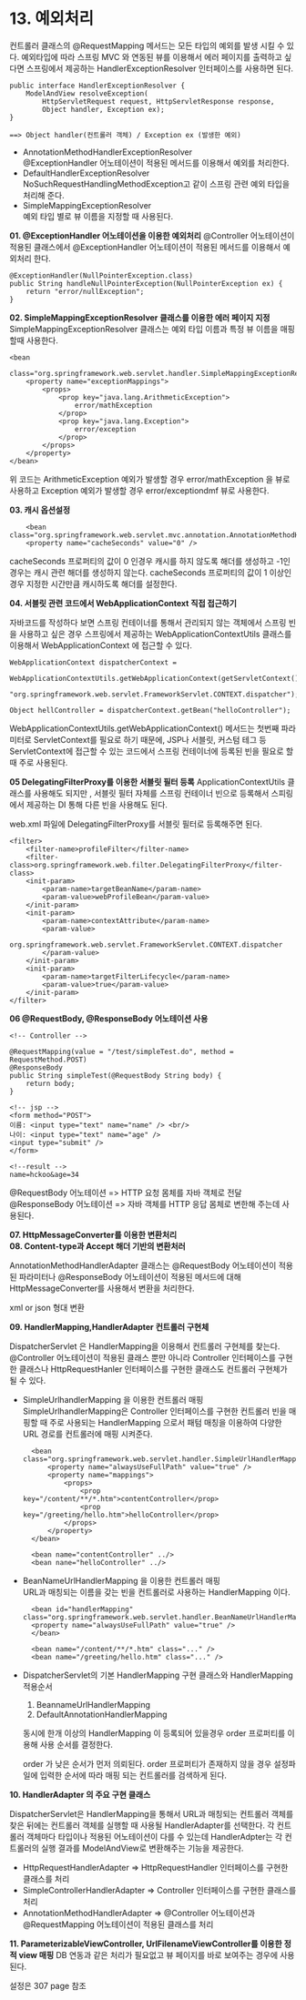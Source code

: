 # 13. 예외처리  #
 
컨트롤러 클래스의 @RequestMapping 메서드는 모든 타입의 예외를 발생 시킬 수 있다.
예외타입에 따라 스프링 MVC 와 연동된 뷰를 이용해서 에러 페이지를 출력하고 싶다면 스프링에서 제공하는 HandlerExceptionResolver 인터페이스를 사용하면 된다.

	public interface HandlerExceptionResolver {
		ModelAndView resolveException(
			HttpServletRequest request, HttpServletResponse response,
			Object handler, Exception ex);
	}

	==> Object handler(컨트롤러 객체) / Exception ex (발생한 예외)

- AnnotationMethodHandlerExceptionResolver<br>
    @ExceptionHandler 어노테이션이 적용된 메서드를 이용해서 예외를 처리한다.
- DefaultHandlerExceptionResolver<br>
    NoSuchRequestHandlingMethodException고 같이 스프링 관련 예외 타입을 처리해 준다.
- SimpleMappingExceptionResolver<br>
    예외 타입 별로 뷰 이름을 지정할 때 사용된다.

**01. @ExceptionHandler 어노테이션을 이용한 예외처리**
@Controller 어노테이션이 적용된 클래스에서 @ExceptionHandler 어노테이션이 적용된 메서드를 이용해서 예외처리 한다.

	@ExceptionHandler(NullPointerException.class)
	public String handleNullPointerException(NullPointerException ex) {
		return "error/nullException";
	}

**02. SimpleMappingExceptionResolver 클래스를 이용한 에러 페이지 지정**
SimpleMappingExceptionResolver 클래스는 예외 타입 이름과 특정 뷰 이름을 매핑할때 사용한다.

	<bean
		class="org.springframework.web.servlet.handler.SimpleMappingExceptionResolver">
		<property name="exceptionMappings">
			<props>
				<prop key="java.lang.ArithmeticException">
					error/mathException
				</prop>
				<prop key="java.lang.Exception">
					error/exception
				</prop>
			</props>
		</property>
	</bean>

위 코드는 ArithmeticException 예외가 발생할 경우 error/mathException 을 뷰로 사용하고 Exception 예외가 발생할 경우 error/exceptiondmf 뷰로 사용한다.

**03. 캐시 옵션설정**

		<bean class="org.springframework.web.servlet.mvc.annotation.AnnotationMethodHandlerAdapter">
		<property name="cacheSeconds" value="0" />

cacheSeconds 프로퍼티의 값이 0 인경우 캐시를 하지 않도록 해더를 생성하고 -1인 경우는 캐시 관련 해더를 생성하지 않는다.
cacheSeconds 프로퍼티의 값이 1 이상인 경우 지정한 시간만큼 캐시하도록 해더를 설정한다.

**04. 서블릿 관련 코드에서 WebApplicationContext 직접 접근하기**

자바코드를 작성하다 보면 스프링 컨테이너를 통해서 관리되지 않는 객체에서 스프링 빈을 사용하고 싶은 경우 스프링에서 제공하는 WebApplicationContextUtils 클래스를 이용해서 WebApplicationContext 에 접근할 수 있다.

	WebApplicationContext dispatcherContext = 
				WebApplicationContextUtils.getWebApplicationContext(getServletContext()),
					"org.springframework.web.servlet.FrameworkServlet.CONTEXT.dispatcher");

	Object hellController = dispatcherContext.getBean("helloController");

WebApplicationContextUtils.getWebApplicationContext() 메서드는 첫번째 파라미터로 ServletContext를 필요로 하기 때문에,
JSP나 서블릿, 커스텀 테그 등 ServletContext에 접근할 수 있는 코드에서 스프링 컨테이너에 등록된 빈을 필요로 할때 주로 사용된다.

**05 DelegatingFilterProxy를 이용한 서블릿 필터 등록**
ApplicationContextUtils 클래스를 사용해도 되지만 , 서블릿 필터 자체를 스프링 컨테이너 빈으로 등록해서 스피링에서 제공하는 DI 통해 다른 빈을 사용해도 된다.

web.xml 파일에 DelegatingFilterProxy를 서블릿 필터로 등록해주면 된다.

	<filter>
		<filter-name>profileFilter</filter-name>
		<filter-class>org.springframework.web.filter.DelegatingFilterProxy</filter-class>
		<init-param>
			<param-name>targetBeanName</param-name>
			<param-value>webProfileBean</param-value>
		</init-param>
		<init-param>
			<param-name>contextAttribute</param-name>
			<param-value>
				org.springframework.web.servlet.FrameworkServlet.CONTEXT.dispatcher
			</param-value>
		</init-param>
		<init-param>
			<param-name>targetFilterLifecycle</param-name>
			<param-value>true</param-value>
		</init-param>
	</filter>

**06 @RequestBody, @ResponseBody 어노테이션 사용**

	<!-- Controller -->
	
	@RequestMapping(value = "/test/simpleTest.do", method = RequestMethod.POST)
	@ResponseBody
	public String simpleTest(@RequestBody String body) {
		return body;
	}

	<!-- jsp -->
	<form method="POST">
	이름: <input type="text" name="name" /> <br/>
	나이: <input type="text" name="age" />
	<input type="submit" />
	</form>

	<!--result -->
	name=hckoo&age=34

@RequestBody 어노테이션 => HTTP 요청 몸체를 자바 객체로 전달<br>
@ResponseBody 어노테이션 => 자바 객체를 HTTP 응답 몸체로 변한해 주는데 사용된다.

**07. HttpMessageConverter를 이용한 변환처리**<br>
**08. Content-type과 Accept 해더 기반의 변환처러**

AnnotationMethodHandlerAdapter 클래스는 @RequestBody 어노테이션이 적용된 파라미터나 @ResponseBody 어노테이션이 적용된 메서드에 대해 HttpMessageConverter를 사용해서 변환을 처리한다.

xml or json 형대 변환

**09. HandlerMapping,HandlerAdapter 컨트롤러 구현체**

DispatcherServlet 은 HandlerMapping을 이용해서 컨트롤러 구현체를 찾는다. @Controller 어노테이션이 적용된 클래스 뿐만 아니라 Controller 인터페이스를 구현한 클래스나 HttpRequestHanler 인터페이스를 구현한 클래스도 컨트롤러 구현체가 될 수 있다.


- SimpleUrlhandlerMapping 을 이용한 컨트롤러 매핑<br>
  SimpleUrlhandlerMapping은 Controller 인터페이스를 구현한 컨트롤러 빈을 매핑할 때 주로 사용되는 HandlerMapping 으로서 패텀 매칭을 이용하여 다양한 URL 경로를 컨트롤러에 매핑 시켜준다.


		<bean class="org.springframework.web.servlet.handler.SimpleUrlHandlerMapping">
			<property name="alwaysUseFullPath" value="true" />
			<property name="mappings">
				<props>
					<prop key="/content/**/*.htm">contentController</prop>
					<prop key="/greeting/hello.htm">helloController</prop>
				</props>
			</property>
		</bean>
	
		<bean name="contentController" ../>
		<bean nane="helloController" ../>

- BeanNameUrlHandlerMapping 을 이용한 컨트롤러 매핑<br>
  URL과 매칭되는 이름을 갖는 빈을 컨트롤러로 사용하는 HandlerMapping 이다.

		<bean id="handlerMapping" class="org.springframework.web.servlet.handler.BeanNameUrlHandlerMapping">
		<property name="alwaysUseFullPath" value="true" />
		</bean>
		
		<bean name="/content/**/*.htm" class="..." />
		<bean name="/greeting/hello.htm" class="..." />

- DispatcherServlet의 기본 HandlerMapping 구현 클래스와 HandlerMapping 적용순서
	
	1. BeannameUrlHandlerMapping
	2. DefaultAnnotationHandlerMapping
	
    동시에 한개 이상의 HandlerMapping 이 등록되어 있을경우 order 프로퍼티를 이용해 사용 순서를 결정한다.
	
	<property name="order" value="1" />
    <property name="order" value="2" />
	
	order 가 낮은 순서가 먼저 의뢰된다. order 프로퍼티가 존재하지 않을 경우 설정파일에 입력한 순서에 따라 매핑 되는 컨트롤러를 검색하게 된다.


**10. HandlerAdapter 의 주요 구현 클래스**

DispatcherServlet은 HandlerMapping을 통해서 URL과 매칭되는 컨트롤러 객체를 찾은 뒤에는 컨트롤러 객체를 실행할 때 사용될 HandlerAdapter를 선택한다. 각 컨트롤러 객체마다 타입이나 적용된 어노테이션이 다를 수 있는데 HandlerAdpter는 각 컨트롤러의 실행 결과를 ModelAndView로 변환해주는 기능을 제공한다.

- HttpRequestHandlerAdapter 		=> HttpRequestHandler 인터페이스를 구현한 클래스를 처리
- SimpleControllerHandlerAdapter 	=> Controller 인터페이스를 구현한 클래스를 처리
- AnnotationMethodHandlerAdapter  => @Controller 어노테이션과 @RequestMapping 어노테이션이 적용된 클래스를 처리 

**11. ParameterizableViewController, UrlFilenameViewController를 이용한 정적 view 매핑**
DB 연동과 같은 처리가 필요없고 뷰 페이지를 바로 보여주는 경우에 사용된다.

설정은 307 page 참조
